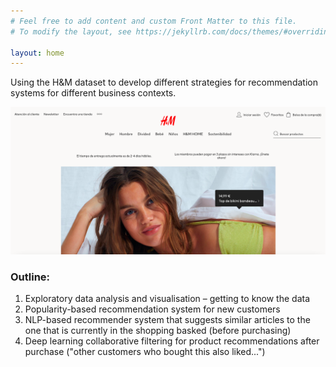 ```yaml
---
# Feel free to add content and custom Front Matter to this file.
# To modify the layout, see https://jekyllrb.com/docs/themes/#overriding-theme-defaults

layout: home
---
```


Using the H&M dataset to develop different strategies for recommendation systems for different business contexts. 

![image tooltip here](/images/title_image.png)

### Outline: 
1. Exploratory data analysis and visualisation – getting to know the data
2. Popularity-based recommendation system for new customers 
3. NLP-based recommender system that suggests similar articles to the one that is currently in the shopping basked (before purchasing)
4. Deep learning collaborative filtering for product recommendations after purchase ("other customers who bought this also liked...")